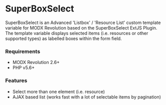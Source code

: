 # SuperBoxSelect

SuperBoxSelect is an Advanced 'Listbox' / 'Resource List' custom template
variable for MODX Revolution based on the SuperBoxSelect ExtJS Plugin. The
template variable displays selected items (i.e. resources or other supported
types) as labelled boxes within the form field.

### Requirements

* MODX Revolution 2.6+
* PHP v5.6+

### Features

* Select more than one element (i.e. resource)
* AJAX based list (works fast with a lot of selectable items by pagination)

